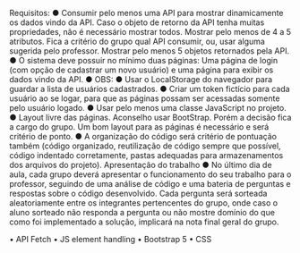 Requisitos:
● Consumir pelo menos uma API para mostrar dinamicamente os dados vindo da API.
Caso o objeto de retorno da API tenha muitas propriedades, não é necessário mostrar
todos. Mostrar pelo menos de 4 a 5 atributos. Fica a critério do grupo qual API
consumir, ou, usar alguma sugerida pelo professor. Mostrar pelo menos 5 objetos
retornados pela API.
● O sistema deve possuir no mínimo duas páginas: Uma página de login (com opção de
cadastrar um novo usuário) e uma página para exibir os dados vindo da API.
● OBS:
● Usar o LocalStorage do navegador para guardar a lista de usuários
cadastrados.
● Criar um token fictício para cada usuário ao se logar, para que as páginas
possam ser acessadas somente pelo usuário logado.
● Usar pelo menos uma classe JavaScript no projeto.
● Layout livre das páginas. Aconselho usar BootStrap. Porém a decisão fica a cargo do
grupo. Um bom layout para as páginas é necessário e será critério de ponto.
● A organização do código será critério de pontuação também (código organizado,
reutilização de código sempre que possível, código indentado corretamente, pastas
adequadas para armazenamentos dos arquivos do projeto).
Apresentação do trabalho
● No último dia de aula, cada grupo deverá apresentar o funcionamento do seu trabalho
para o professor, seguindo de uma análise de código e uma bateria de perguntas e
respostas sobre o código desenvolvido. Cada pergunta será sorteada aleatoriamente
entre os integrantes pertencentes do grupo, onde caso o aluno sorteado não responda a
pergunta ou não mostre domínio do que como foi implementado a solução, implicará
na nota final geral do grupo.


• API Fetch
• JS element handling
• Bootstrap 5
• CSS
